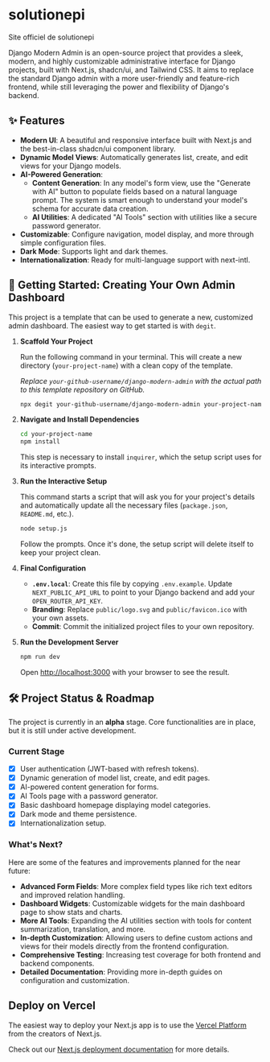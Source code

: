 # solutionepi

Site officiel de solutionepi

Django Modern Admin is an open-source project that provides a sleek, modern, and highly customizable administrative interface for Django projects, built with Next.js, shadcn/ui, and Tailwind CSS. It aims to replace the standard Django admin with a more user-friendly and feature-rich frontend, while still leveraging the power and flexibility of Django's backend.

## ✨ Features

- **Modern UI**: A beautiful and responsive interface built with Next.js and the best-in-class shadcn/ui component library.
- **Dynamic Model Views**: Automatically generates list, create, and edit views for your Django models.
- **AI-Powered Generation**:
  - **Content Generation**: In any model's form view, use the "Generate with AI" button to populate fields based on a natural language prompt. The system is smart enough to understand your model's schema for accurate data creation.
  - **AI Utilities**: A dedicated "AI Tools" section with utilities like a secure password generator.
- **Customizable**: Configure navigation, model display, and more through simple configuration files.
- **Dark Mode**: Supports light and dark themes.
- **Internationalization**: Ready for multi-language support with next-intl.

## 🚀 Getting Started: Creating Your Own Admin Dashboard

This project is a template that can be used to generate a new, customized admin dashboard. The easiest way to get started is with `degit`.

1.  **Scaffold Your Project**

    Run the following command in your terminal. This will create a new directory (`your-project-name`) with a clean copy of the template.

    _Replace `your-github-username/django-modern-admin` with the actual path to this template repository on GitHub._

    ```bash
    npx degit your-github-username/django-modern-admin your-project-name
    ```

2.  **Navigate and Install Dependencies**

    ```bash
    cd your-project-name
    npm install
    ```

    This step is necessary to install `inquirer`, which the setup script uses for its interactive prompts.

3.  **Run the Interactive Setup**

    This command starts a script that will ask you for your project's details and automatically update all the necessary files (`package.json`, `README.md`, etc.).

    ```bash
    node setup.js
    ```

    Follow the prompts. Once it's done, the setup script will delete itself to keep your project clean.

4.  **Final Configuration**

    - **`.env.local`**: Create this file by copying `.env.example`. Update `NEXT_PUBLIC_API_URL` to point to your Django backend and add your `OPEN_ROUTER_API_KEY`.
    - **Branding**: Replace `public/logo.svg` and `public/favicon.ico` with your own assets.
    - **Commit**: Commit the initialized project files to your own repository.

5.  **Run the Development Server**

    ```bash
    npm run dev
    ```

    Open [http://localhost:3000](http://localhost:3000) with your browser to see the result.

## 🛠️ Project Status & Roadmap

The project is currently in an **alpha** stage. Core functionalities are in place, but it is still under active development.

### Current Stage

- [x] User authentication (JWT-based with refresh tokens).
- [x] Dynamic generation of model list, create, and edit pages.
- [x] AI-powered content generation for forms.
- [x] AI Tools page with a password generator.
- [x] Basic dashboard homepage displaying model categories.
- [x] Dark mode and theme persistence.
- [x] Internationalization setup.

### What's Next?

Here are some of the features and improvements planned for the near future:

- **Advanced Form Fields**: More complex field types like rich text editors and improved relation handling.
- **Dashboard Widgets**: Customizable widgets for the main dashboard page to show stats and charts.
- **More AI Tools**: Expanding the AI utilities section with tools for content summarization, translation, and more.
- **In-depth Customization**: Allowing users to define custom actions and views for their models directly from the frontend configuration.
- **Comprehensive Testing**: Increasing test coverage for both frontend and backend components.
- **Detailed Documentation**: Providing more in-depth guides on configuration and customization.


## Deploy on Vercel

The easiest way to deploy your Next.js app is to use the [Vercel Platform](https://vercel.com/new?utm_medium=default-template&filter=next.js&utm_source=create-next-app&utm_campaign=create-next-app-readme) from the creators of Next.js.

Check out our [Next.js deployment documentation](https://nextjs.org/docs/app/building-your-application/deploying) for more details.
